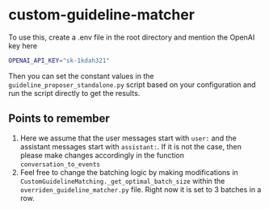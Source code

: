 # custom-guideline-matcher

To use this, create a .env file in the root directory and mention the OpenAI key here

```bash
OPENAI_API_KEY="sk-1kdah321"
```

Then you can set the constant values in the `guideline_proposer_standalone.py` script based on your configuration and run the script directly to get the results.

## Points to remember

1. Here we assume that the user messages start with `user:` and the assistant messages start with `assistant:`. If it is not the case, then please make changes accordingly in the function `conversation_to_events`
2. Feel free to change the batching logic by making modifications in `CustomGuidelineMatching._get_optimal_batch_size` within the `overriden_guideline_matcher.py` file. Right now it is set to 3 batches in a row.